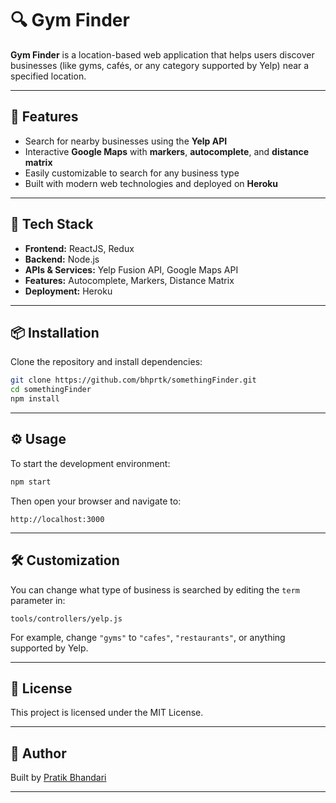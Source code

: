 # 🔍 Gym Finder

**Gym Finder** is a location-based web application that helps users discover businesses (like gyms, cafés, or any category supported by Yelp) near a specified location.

---

## 🚀 Features

- Search for nearby businesses using the **Yelp API**
- Interactive **Google Maps** with **markers**, **autocomplete**, and **distance matrix**
- Easily customizable to search for any business type
- Built with modern web technologies and deployed on **Heroku**

---

## 🧰 Tech Stack

- **Frontend:** ReactJS, Redux  
- **Backend:** Node.js  
- **APIs & Services:** Yelp Fusion API, Google Maps API  
- **Features:** Autocomplete, Markers, Distance Matrix  
- **Deployment:** Heroku

---

## 📦 Installation

Clone the repository and install dependencies:

```bash
git clone https://github.com/bhprtk/somethingFinder.git
cd somethingFinder
npm install
```

---

## ⚙️ Usage

To start the development environment:

```bash
npm start
```

Then open your browser and navigate to:

```
http://localhost:3000
```

---

## 🛠 Customization

You can change what type of business is searched by editing the `term` parameter in:

```
tools/controllers/yelp.js
```

For example, change `"gyms"` to `"cafes"`, `"restaurants"`, or anything supported by Yelp.

---

## 📄 License

This project is licensed under the MIT License.

---

## 👤 Author

Built by [Pratik Bhandari](https://bhprtk.com)

---
